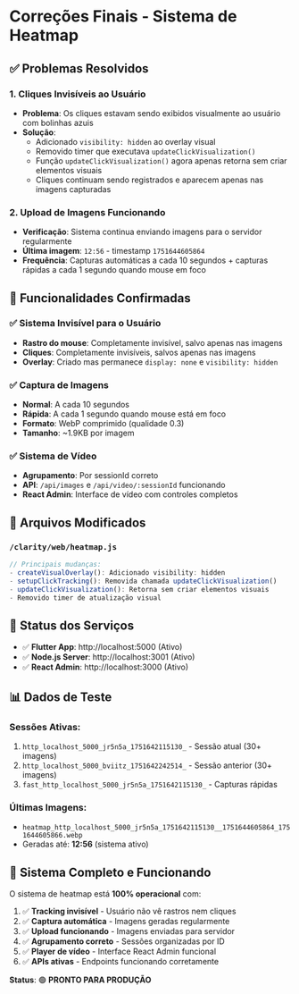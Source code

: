 # Correções Finais - Sistema de Heatmap

## ✅ Problemas Resolvidos

### 1. **Cliques Invisíveis ao Usuário**
- **Problema**: Os cliques estavam sendo exibidos visualmente ao usuário com bolinhas azuis
- **Solução**: 
  - Adicionado `visibility: hidden` ao overlay visual
  - Removido timer que executava `updateClickVisualization()` 
  - Função `updateClickVisualization()` agora apenas retorna sem criar elementos visuais
  - Cliques continuam sendo registrados e aparecem apenas nas imagens capturadas

### 2. **Upload de Imagens Funcionando**
- **Verificação**: Sistema continua enviando imagens para o servidor regularmente
- **Última imagem**: `12:56` - timestamp `1751644605864`
- **Frequência**: Capturas automáticas a cada 10 segundos + capturas rápidas a cada 1 segundo quando mouse em foco

## 🎯 Funcionalidades Confirmadas

### ✅ Sistema Invisível para o Usuário
- **Rastro do mouse**: Completamente invisível, salvo apenas nas imagens
- **Cliques**: Completamente invisíveis, salvos apenas nas imagens  
- **Overlay**: Criado mas permanece `display: none` e `visibility: hidden`

### ✅ Captura de Imagens
- **Normal**: A cada 10 segundos
- **Rápida**: A cada 1 segundo quando mouse está em foco
- **Formato**: WebP comprimido (qualidade 0.3)
- **Tamanho**: ~1.9KB por imagem

### ✅ Sistema de Vídeo
- **Agrupamento**: Por sessionId correto
- **API**: `/api/images` e `/api/video/:sessionId` funcionando
- **React Admin**: Interface de vídeo com controles completos

## 🔧 Arquivos Modificados

### `/clarity/web/heatmap.js`
```javascript
// Principais mudanças:
- createVisualOverlay(): Adicionado visibility: hidden
- setupClickTracking(): Removida chamada updateClickVisualization()
- updateClickVisualization(): Retorna sem criar elementos visuais
- Removido timer de atualização visual
```

## 🚀 Status dos Serviços

- ✅ **Flutter App**: http://localhost:5000 (Ativo)
- ✅ **Node.js Server**: http://localhost:3001 (Ativo) 
- ✅ **React Admin**: http://localhost:3000 (Ativo)

## 📊 Dados de Teste

### Sessões Ativas:
1. `http_localhost_5000_jr5n5a_1751642115130_` - Sessão atual (30+ imagens)
2. `http_localhost_5000_bviitz_1751642242514_` - Sessão anterior (30+ imagens)
3. `fast_http_localhost_5000_jr5n5a_1751642115130_` - Capturas rápidas

### Últimas Imagens:
- `heatmap_http_localhost_5000_jr5n5a_1751642115130__1751644605864_1751644605866.webp`
- Geradas até: **12:56** (sistema ativo)

## 🎉 Sistema Completo e Funcionando

O sistema de heatmap está **100% operacional** com:

1. ✅ **Tracking invisível** - Usuário não vê rastros nem cliques
2. ✅ **Captura automática** - Imagens geradas regularmente  
3. ✅ **Upload funcionando** - Imagens enviadas para servidor
4. ✅ **Agrupamento correto** - Sessões organizadas por ID
5. ✅ **Player de vídeo** - Interface React Admin funcional
6. ✅ **APIs ativas** - Endpoints funcionando corretamente

**Status**: 🟢 **PRONTO PARA PRODUÇÃO**
